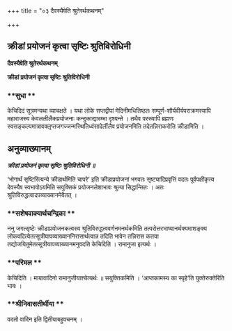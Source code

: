 +++
title = "०३ दैवस्यैषेति श्रुतेरर्थकथनम्"

+++


## क्रीडां प्रयोजनं कृत्वा सृष्टिः श्रुतिविरोधिनी

**दैवस्यैषेति श्रुतेरर्थकथनम्**

**क्रीडां प्रयोजनं कृत्वा सृष्टिः श्रुतिविरोधिनी**

### **सुधा **

केचिदिदं सूत्रमन्यथा व्याचक्षते । यथा लोके सप्तद्वीपां मेदिनीमधितिष्ठतः सम्पूर्ण-शौर्यवीर्यपराक्रमस्यापि महाराजस्य केवललीलैकप्रयोजनाः कन्दुकाद्यारम्भा दृश्यन्ते । तथैव परस्यापि ब्रह्मणः स्वसङ्कल्पमात्रावक्लृप्तजगज्जन्मस्थितिध्वंसादेर्लीलैव प्रयोजनमिति तदेतन्निराकरोति क्रीडामिति ।

## **अनुव्याख्यानम्**

***क्रीडां प्रयोजनं कृत्वा सृष्टिः श्रुतिविरोधिनी ॥***

‘भोगार्थं सृष्टिरित्यन्ये क्रीडार्थमिति चापरे’ इति क्रीडाप्रयोजनां भगवतः सृष्ट्यादिप्रवृत्तिं वदतः पूर्वपक्षीकृत्य देवस्यैष स्वभावोऽयमिति सयुक्तिकं प्रयोजनलेशाभावः श्रुत्या सिद्धान्तितः । अतः श्रुतिविरुद्धत्वादपव्याख्यानमेवैतत् ।

### **सशेषवाक्यार्थचन्द्रिका **

ननु जगत्सृष्टेः क्रीडाप्रयोजनकत्वस्य श्रुतिविरुद्धत्ववर्णनमनर्थकमिति तत्परोत्तरभाष्यानर्थक्यमाशङ्क्य लोकवदित्येतत्सूत्रीयापव्याख्याननिरासार्थत्वान्न तदिति भावेन तन्निरास कतया तद्योजयितुमेतत्सूत्रीयापव्याख्यानमनुवदति केचिदिति । रामानुजा इत्यर्थः ।

### **परिमल **

केचिदिति । मायावादिनो रामानुजीयाश्चेत्यर्थः ॥ सयुक्तिकमिति । ‘आप्तकामस्य का स्पृहे’ति युक्तेरुक्तेरिति भावः ।

### **श्रीनिवासतीर्थीया **

वदतो वादिन इति द्वितीयाबहुवचनम् ।

